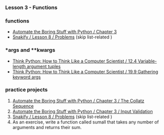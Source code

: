 ### Lesson 3 - Functions
### functions
- [Automate the Boring Stuff with Python / Chapter 3](https://automatetheboringstuff.com/chapter3/)
- [Snakify / Lesson 8 / Problems](https://snakify.org/lessons/functions/) (skip list-related )

###  \*args and \*\*kwargs
- [Think Python: How to Think Like a Computer Scientist / 12.4  Variable-length argument tuples](http://greenteapress.com/thinkpython2/html/thinkpython2013.html#sec144)
- [Think Python: How to Think Like a Computer Scientist / 19.9  Gathering keyword args](http://greenteapress.com/thinkpython2/html/thinkpython2020.html#sec231)
### practice projects
1. [Automate the Boring Stuff with Python / Chapter 3 / The Collatz Sequence](https://automatetheboringstuff.com/chapter3/)
2. [Automate the Boring Stuff with Python / Chapter 3 / Input Validation](https://automatetheboringstuff.com/chapter3/)
3. [Snakify / Lesson 8 / Problems](https://snakify.org/lessons/functions/problems/) (skip list-related )
4. As an exercise, write a function called sumall that takes any number of arguments and returns their sum.
